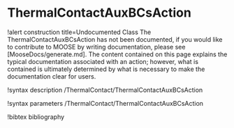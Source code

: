 <!-- MOOSE Documentation Stub: Remove this when content is added. -->

# ThermalContactAuxBCsAction

!alert construction title=Undocumented Class
The ThermalContactAuxBCsAction has not been documented, if you would like to contribute to MOOSE by writing
documentation, please see [MooseDocs/generate.md]. The content contained on this page explains the typical
documentation associated with an action; however, what is contained is ultimately determined by what
is necessary to make the documentation clear for users.

!syntax description /ThermalContact/ThermalContactAuxBCsAction

!syntax parameters /ThermalContact/ThermalContactAuxBCsAction

!bibtex bibliography

